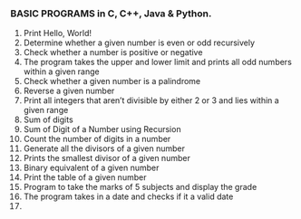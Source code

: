 ### BASIC PROGRAMS in C, C++, Java & Python.

1. Print Hello, World!
2. Determine whether a given number is even or odd recursively
3. Check whether a number is positive or negative
4. The program takes the upper and lower limit and prints all odd numbers within a given range
5. Check whether a given number is a palindrome
6. Reverse a given number
7. Print all integers that aren’t divisible by either 2 or 3 and lies within a given range
8. Sum of digits
9. Sum of Digit of a Number using Recursion
10. Count the number of digits in a number
11. Generate all the divisors of a given number
12. Prints the smallest divisor of a given number
13. Binary equivalent of a given number
14. Print the table of a given number
15. Program to take the marks of 5 subjects and display the grade
16. The program takes in a date and checks if it a valid date
17. 